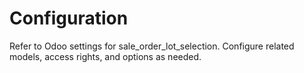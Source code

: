 # Configuration

Refer to Odoo settings for sale_order_lot_selection. Configure related models, access rights, and options as needed.
